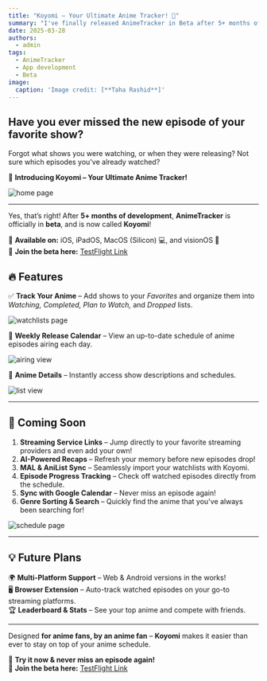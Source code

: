 ```yaml
---
title: "Koyomi – Your Ultimate Anime Tracker! 🎉"
summary: "I've finally released AnimeTracker in Beta after 5+ months of development. Stay on top of your anime schedule with Koyomi, the easiest way to track release schedules, organize your watchlist, and never miss an episode again!"
date: 2025-03-28
authors:
  - admin
tags:
  - AnimeTracker
  - App development
  - Beta
image:
  caption: 'Image credit: [**Taha Rashid**]'
---
```


## Have you ever missed the new episode of your favorite show?  
Forgot what shows you were watching, or when they were releasing? Not sure which episodes you've already watched?  

🎉 **Introducing Koyomi – Your Ultimate Anime Tracker!**

<img src="images/home-signed-in.png" alt="home page" style="max-height: 800px; width: auto">

***

Yes, that’s right! After **5+ months of development**, **AnimeTracker** is officially in **beta**, and is now called **Koyomi**!  

📱 **Available on:** iOS, iPadOS, MacOS (Silicon) 💻, and visionOS 🥽  
🔗 **Join the beta here:** [TestFlight Link](https://testflight.apple.com/join/NPUhgzAf)  

## 🔥 Features  

✅ **Track Your Anime** – Add shows to your *Favorites* and organize them into *Watching, Completed, Plan to Watch,* and *Dropped* lists. 

<img src="images/home-watchlists.png" alt="watchlists page" style="max-height: 800px; width: auto">

📆 **Weekly Release Calendar** – View an up-to-date schedule of anime episodes airing each day.

<img src="images/schedule-airing-one.png" alt="airing view" style="max-height: 800px; width: auto">

📖 **Anime Details** – Instantly access show descriptions and schedules. 

<img src="images/list.png" alt="list view" style="max-height: 800px; width: auto">

***

## 🚀 Coming Soon  

1. **Streaming Service Links** – Jump directly to your favorite streaming providers and even add your own!  
2. **AI-Powered Recaps** – Refresh your memory before new episodes drop!  
3. **MAL & AniList Sync** – Seamlessly import your watchlists with Koyomi.  
4. **Episode Progress Tracking** – Check off watched episodes directly from the schedule.  
5. **Sync with Google Calendar** – Never miss an episode again!  
6. **Genre Sorting & Search** – Quickly find the anime that you've always been searching for!  

<img src="images/schedule-one.png" alt="schedule page" style="max-height: 800px; width: auto">

***

## 💡 Future Plans  

🌍 **Multi-Platform Support** – Web & Android versions in the works!  
🖥️ **Browser Extension** – Auto-track watched episodes on your go-to streaming platforms.  
🏆 **Leaderboard & Stats** – See your top anime and compete with friends.  

***

Designed **for anime fans, by an anime fan** – **Koyomi** makes it easier than ever to stay on top of your anime schedule.  

📌 **Try it now & never miss an episode again!**  
🔗 **Join the beta here:** [TestFlight Link](https://testflight.apple.com/join/NPUhgzAf)